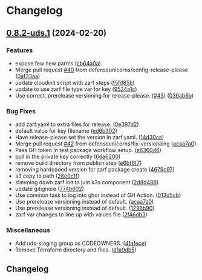 # Changelog

## [0.8.2-uds.1](https://github.com/defenseunicorns/uds-package-arc/compare/v0.8.2-uds.0...v0.8.2-uds.1) (2024-02-20)


### Features

* expose few new parms ([cb64a0a](https://github.com/defenseunicorns/uds-package-arc/commit/cb64a0a45c7a3a7ec2d6026a360fdfeefa998392))
* Merge pull request [#40](https://github.com/defenseunicorns/uds-package-arc/issues/40) from defenseunicorns/config-release-please ([0af33aa](https://github.com/defenseunicorns/uds-package-arc/commit/0af33aa21d4c68644a201f5fd29bf0c094474994))
* update cloudinit script with zarf steps ([f5fd85b](https://github.com/defenseunicorns/uds-package-arc/commit/f5fd85bccd0b6e4731009007ae81cd8628e4946f))
* update to use zarf file type var for key ([9524a1c](https://github.com/defenseunicorns/uds-package-arc/commit/9524a1cb9f29b3e9c46dccb4608bc12c09df7774))
* Use correct, prerelease versioning for release-please. ([#43](https://github.com/defenseunicorns/uds-package-arc/issues/43)) ([039ab6b](https://github.com/defenseunicorns/uds-package-arc/commit/039ab6bf7d950244b6dd5280c75e21d317c130fe))


### Bug Fixes

* add zarf.yaml to extra files for release. ([0e397d2](https://github.com/defenseunicorns/uds-package-arc/commit/0e397d2eb2f5ca588a42ddd7eb0755eeca8f7eee))
* default value for key filename ([ed6b302](https://github.com/defenseunicorns/uds-package-arc/commit/ed6b302d2207f3c8bba8b08878b209bec460af0a))
* Have release-please set the version in zarf.yaml. ([14d30ca](https://github.com/defenseunicorns/uds-package-arc/commit/14d30ca1ece191a0a9429e3b2832ef59cb3f2755))
* Merge pull request [#42](https://github.com/defenseunicorns/uds-package-arc/issues/42) from defenseunicorns/fix-versionaing ([acaa7a0](https://github.com/defenseunicorns/uds-package-arc/commit/acaa7a0dc266f9f446963e1ded6bf6ca626e009f))
* Pass GH token in test package workflow setup. ([e6360d6](https://github.com/defenseunicorns/uds-package-arc/commit/e6360d68c2cb27e5b6f59d657cb03adf2e7b06c1))
* pull in the private key correctly ([6da6200](https://github.com/defenseunicorns/uds-package-arc/commit/6da620004b0b014902570826c845e67883f4ae60))
* remove build directory from publish step ([e6bf6f7](https://github.com/defenseunicorns/uds-package-arc/commit/e6bf6f7ebd80699dd5bdf25c4d416df806e21beb))
* removing hardcoded version for zarf package create ([4679c97](https://github.com/defenseunicorns/uds-package-arc/commit/4679c97e5013693daac73c49bee6f2dedb12a89e))
* s3 copy to path ([28e0c1f](https://github.com/defenseunicorns/uds-package-arc/commit/28e0c1ff8a8844ac1ba8949d879f5e5cf1a6abf7))
* slimming down zarf init to just k3s component ([2d8d488](https://github.com/defenseunicorns/uds-package-arc/commit/2d8d488aae6c5db45e35ae8ce210294f80c2f8d4))
* update gitignore ([774b602](https://github.com/defenseunicorns/uds-package-arc/commit/774b602b8ef209da8127c295f7cedeef852b44bf))
* Use common task to log into ghcr instead of GH Action. ([013d5cb](https://github.com/defenseunicorns/uds-package-arc/commit/013d5cba90b07f44dff687c181204c0068b1121b))
* Use prerelease versioning instead of default. ([acaa7a0](https://github.com/defenseunicorns/uds-package-arc/commit/acaa7a0dc266f9f446963e1ded6bf6ca626e009f))
* Use prerelease versioning instead of default. ([1296b90](https://github.com/defenseunicorns/uds-package-arc/commit/1296b9026a5e44e580499184e5026155d09aa955))
* zarf var changes to line up with values file ([2f46db3](https://github.com/defenseunicorns/uds-package-arc/commit/2f46db3dcac3a74140d61fcce33c9f543fd55794))


### Miscellaneous

* Add uds-staging group as CODEOWNERS. ([41afece](https://github.com/defenseunicorns/uds-package-arc/commit/41afece715695c96889bf861096a437d411bd6b1))
* Remove Terraform directory and files. ([d1a9db5](https://github.com/defenseunicorns/uds-package-arc/commit/d1a9db59baabd1dcaf2cdd10b88eb23cda506e3e))

## Changelog
